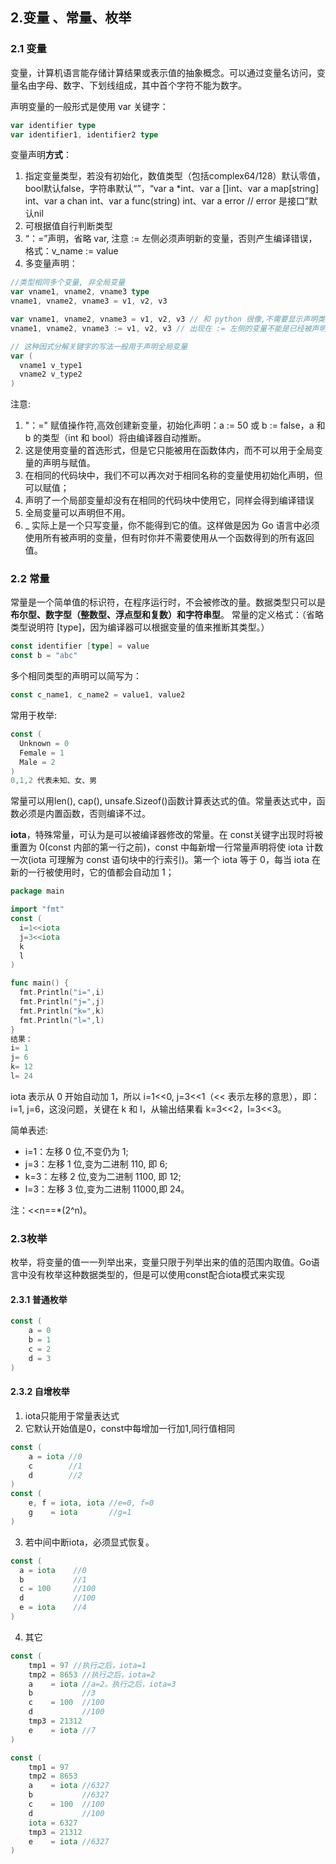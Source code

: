 ## 2.变量 、常量、枚举

### 2.1 变量

变量，计算机语言能存储计算结果或表示值的抽象概念。可以通过变量名访问，变量名由字母、数字、下划线组成，其中首个字符不能为数字。

声明变量的一般形式是使用 var 关键字：

```go
var identifier type
var identifier1, identifier2 type
```


变量声明**方式**：

1. 指定变量类型，若没有初始化，数值类型（包括complex64/128）默认零值，bool默认false，字符串默认“”，“var a *int、var a []int、var a map[string] int、var a chan int、var a func(string) int、var a error // error 是接口”默认nil
2. 可根据值自行判断类型
3. “：=”声明，省略 var, 注意 := 左侧必须声明新的变量，否则产生编译错误，格式：v_name := value
4. 多变量声明：

```go
//类型相同多个变量, 非全局变量
var vname1, vname2, vname3 type
vname1, vname2, vname3 = v1, v2, v3

var vname1, vname2, vname3 = v1, v2, v3 // 和 python 很像,不需要显示声明类型，自动推断
vname1, vname2, vname3 := v1, v2, v3 // 出现在 := 左侧的变量不能是已经被声明过的，否则会导致编译错误

// 这种因式分解关键字的写法一般用于声明全局变量
var (
  vname1 v_type1
  vname2 v_type2
)
```


注意:

1. "：=" 赋值操作符,高效创建新变量，初始化声明：a := 50 或 b := false，a 和 b 的类型（int 和 bool）将由编译器自动推断。
2. 这是使用变量的首选形式，但是它只能被用在函数体内，而不可以用于全局变量的声明与赋值。
3. 在相同的代码块中，我们不可以再次对于相同名称的变量使用初始化声明，但可以赋值；
4. 声明了一个局部变量却没有在相同的代码块中使用它，同样会得到编译错误
5. 全局变量可以声明但不用。
6. _ 实际上是一个只写变量，你不能得到它的值。这样做是因为 Go 语言中必须使用所有被声明的变量，但有时你并不需要使用从一个函数得到的所有返回值。

### 2.2 常量

常量是一个简单值的标识符，在程序运行时，不会被修改的量。数据类型只可以是**布尔型、数字型（整数型、浮点型和复数）和字符串型**。
常量的定义格式：（省略类型说明符 [type]，因为编译器可以根据变量的值来推断其类型。）

```go
const identifier [type] = value
const b = "abc"
```


多个相同类型的声明可以简写为：

```go
const c_name1, c_name2 = value1, value2
```


常用于枚举:

```go
const (
  Unknown = 0
  Female = 1
  Male = 2
)
0,1,2 代表未知、女、男
```


常量可以用len(), cap(), unsafe.Sizeof()函数计算表达式的值。常量表达式中，函数必须是内置函数，否则编译不过。

**iota**，特殊常量，可认为是可以被编译器修改的常量。在 const关键字出现时将被重置为 0(const 内部的第一行之前)，const 中每新增一行常量声明将使 iota 计数一次(iota 可理解为 const 语句块中的行索引)。第一个 iota 等于 0，每当 iota 在新的一行被使用时，它的值都会自动加 1；

```go
package main

import "fmt"
const (
  i=1<<iota
  j=3<<iota
  k
  l
)

func main() {
  fmt.Println("i=",i)
  fmt.Println("j=",j)
  fmt.Println("k=",k)
  fmt.Println("l=",l)
}
结果：
i= 1
j= 6
k= 12
l= 24
```


iota 表示从 0 开始自动加 1，所以 i=1<<0, j=3<<1（<< 表示左移的意思），即：i=1, j=6，这没问题，关键在 k 和 l，从输出结果看 k=3<<2，l=3<<3。

简单表述:

- i=1：左移 0 位,不变仍为 1;
- j=3：左移 1 位,变为二进制 110, 即 6;
- k=3：左移 2 位,变为二进制 1100, 即 12;
- l=3：左移 3 位,变为二进制 11000,即 24。

注：<<n==*(2^n)。

###  2.3枚举

枚举，将变量的值一一列举出来，变量只限于列举出来的值的范围内取值。Go语言中没有枚举这种数据类型的，但是可以使用const配合iota模式来实现

#### 2.3.1 普通枚举

```go
const (
	a = 0
	b = 1
	c = 2
	d = 3
)
```


#### 2.3.2 自增枚举

1. iota只能用于常量表达式
2. 它默认开始值是0，const中每增加一行加1,同行值相同

```go
const (
	a = iota //0
	c        //1
	d        //2
)
const (
	e, f = iota, iota //e=0, f=0
	g    = iota       //g=1
)
```


3. 若中间中断iota，必须显式恢复。

```go
const (
  a = iota    //0
  b           //1
  c = 100     //100
  d           //100
  e = iota    //4
)
```


4. 其它

```go
const (
	tmp1 = 97 //执行之后，iota=1
	tmp2 = 8653 //执行之后，iota=2
	a    = iota //a=2。执行之后，iota=3
	b           //3
	c    = 100  //100
	d           //100
	tmp3 = 21312
	e    = iota //7
)
```


```go
const (
	tmp1 = 97
	tmp2 = 8653
	a    = iota //6327
	b           //6327
	c    = 100  //100
	d           //100
	iota = 6327
	tmp3 = 21312
	e    = iota //6327
)
```

